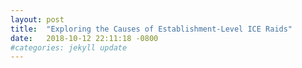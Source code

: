 ```yaml
---
layout: post
title:  "Exploring the Causes of Establishment-Level ICE Raids"
date:   2018-10-12 22:11:18 -0800
#categories: jekyll update
---
```

